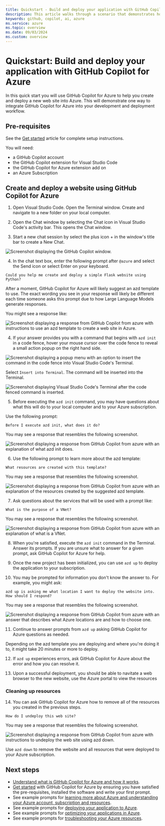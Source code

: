 ```yaml
---
title: Quickstart - Build and deploy your application with GitHub Copilot for Azure
description: This article walks through a scenario that demonstrates how to integrate GitHub Copilot for Azure Visual Studio Code extension into a developer's workflow.
keywords: github, copilot, ai, azure
ms.service: azure
ms.topic: overview
ms.date: 09/03/2024
ms.custom: overview
---
```


# Quickstart: Build and deploy your application with GitHub Copilot for Azure

In this quick start you will use GitHub Copilot for Azure to help you create and deploy a new web site into Azure. This will demonstrate one way to integrate GitHub Copilot for Azure into your development and deployment workflow.

## Pre-requisites

See the [Get started](get-started.md) article for complete setup instructions.

You will need:

- a GitHub Copilot account
- the GitHub Copilot extension for Visual Studio Code
- the GitHub Copilot for Azure extension add on
- an Azure Subscription

## Create and deploy a website using GitHub Copilot for Azure

1. Open Visual Studio Code. Open the Terminal window. Create and navigate to a new folder on your local computer.

2. Open the Chat window by selecting the Chat icon in Visual Studio Code's activity bar. This opens the Chat window.

3. Start a new chat session by select the plus icon + in the window's title bar to create a New Chat.

![Screenshot displaying the GitHub Copilot window.](media/quickstart-ask-copilot.png)

4. In the chat text box, enter the following prompt after `@azure` and select the Send icon or select Enter on your keyboard.

```prompt
Could you help me create and deploy a simple Flask website using Python?
```

After a moment, GitHub Copilot for Azure will likely suggest an azd template to use. The exact wording you see in your response will likely be different each time someone asks this prompt due to how Large Language Models generate responses.

You might see a response like:

![Screenshot displaying a response from GitHub Copilot from azure with instructions to use an azd template to create a web site in Azure.](media/quickstart-create.png)


4. If your answer provides you with a command that begins with `azd init` in a code fence, hover your mouse cursor over the code fence to reveal a small action popup on the right hand side.

![Screenshot displaying a popup menu with an option to insert the command in the code fence into Visual Studio Code's Terminal.](media/quickstart-insert.png)

Select `Insert into Terminal`. The command will be inserted into the Terminal.

![Screenshot displaying Visual Studio Code's Terminal after the code fenced command is inserted.](media/quickstart-inserted.png)

5. Before executing the `azd init` command, you may have questions about what this will do to your local computer and to your Azure subscription.

Use the following prompt:

```prompt
Before I execute azd init, what does it do?
```
You may see a response that resembles the following screenshot.

![Screenshot displaying a response from GitHub Copilot from azure with an explanation of what azd init does.](media/quickstart-azd-init.png)


6. Use the following prompt to learn more about the azd template:

```prompt
What resources are created with this template?
```
You may see a response that resembles the following screenshot.

![Screenshot displaying a response from GitHub Copilot from azure with an explanation of the resources created by the suggested azd template.](media/quickstart-resources.png)

7. Ask questions about the services that will be used with a prompt like:

```prompt
What is the purpose of a VNet?
```
You may see a response that resembles the following screenshot.

![Screenshot displaying a response from GitHub Copilot from azure with an explanation of what is a VNet.](media/quickstart-location.png)

8. When you're satisfied, execute the `azd init` command in the Terminal. Answer its prompts. If you are unsure what to answer for a given prompt, ask GitHub Copilot for Azure for help.


9. Once the new project has been initialized, you can use `azd up` to deploy the application to your subscription.

10. You may be prompted for information you don't know the answer to. For example, you might ask:

```prompt
azd up is asking me what location I want to deploy the website into. How should I respond?
```

You may see a response that resembles the following screenshot.

![Screenshot displaying a response from GitHub Copilot from azure with an answer that describes what Azure locations are and how to choose one.](media/quickstart-location.png)

11. Continue to answer prompts from `azd up` asking GitHub Copilot for Azure questions as needed.

Depending on the azd template you are deploying and where you're doing it to, it might take 20 minutes or more to deploy. 

12. If `azd up` experiences errors, ask GitHub Copilot for Azure about the error and how you can resolve it.

13. Upon a successful deployment, you should be able to navitate a web browser to the new website, use the Azure portal to view the resources

### Cleaning up resources

14. You can ask GitHub Copilot for Azure how to remove all of the resources you created in the previous steps.

```prompt
How do I undeploy this web site?
```

You may see a response that resembles the following screenshot.

![Screenshot displaying a response from GitHub Copilot from azure with instructions to undeploy the web site using azd down.](media/quickstart-undeploy.png)

Use `azd down` to remove the website and all resources that were deployed to your Azure subscription.

## Next steps

- [Understand what is GitHub Copilot for Azure and how it works](introduction.md).
- [Get started](get-started.md) with GitHub Copilot for Azure by ensuring you have satisfied the pre-requisites, installed the software and write your first prompt.
- See example prompts for [learning more about Azure and understanding your Azure account, subscription and resources](learn-examples.md).
- See example prompts for [deploying your application to Azure](deploy-examples.md).
- See example prompts for [optimizing your applications in Azure](optimize-examples.md).
- See example prompts for [troubleshooting your Azure resources](troubleshoot-examples.md).

